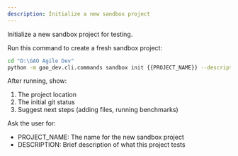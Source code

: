 ```yaml
---
description: Initialize a new sandbox project
---
```


Initialize a new sandbox project for testing.

Run this command to create a fresh sandbox project:

```bash
cd "D:\GAO Agile Dev"
python -m gao_dev.cli.commands sandbox init {{PROJECT_NAME}} --description "{{DESCRIPTION}}"
```

After running, show:
1. The project location
2. The initial git status
3. Suggest next steps (adding files, running benchmarks)

Ask the user for:
- PROJECT_NAME: The name for the new sandbox project
- DESCRIPTION: Brief description of what this project tests
